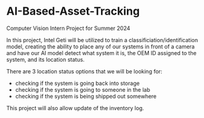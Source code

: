 # AI-Based-Asset-Tracking
Computer Vision Intern Project for Summer 2024

In this project, Intel Geti will be utilized to train a classificiation/identification model, creating the ability to place any of our systems in front of a camera and have our AI model detect what system it is, the OEM ID assigned to the system, and its location status.

There are 3 location status options that we will be looking for:
- checking if the system is going back into storage
- checking if the system is going to someone in the lab
- checking if the system is being shipped out somewhere


This project will also allow update of the inventory log.

